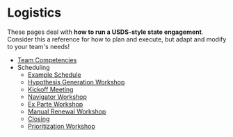 # Logistics

These pages deal with **how to run a USDS-style state engagement**. Consider this a reference for how to plan and execute, but adapt and modify to your team's needs!

- [Team Competencies](./team-competencies)
- Scheduling
  - [Example Schedule](./schedule.md)
  - [Hypothesis Generation Workshop](./hypothesis-generation-workshop.md)
  - [Kickoff Meeting](./kickoff.md)
  - [Navigator Workshop](./navigator-workshop.md)
  - [Ex Parte Workshop](./ex-parte-workshop.md)
  - [Manual Renewal Workshop](./manual-renewal-workshop.md)
  - [Closing](./closing.md)
  - [Prioritization Workshop](./prioritization-session.md)

